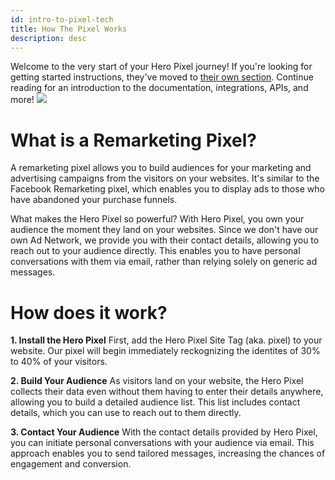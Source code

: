 ```yaml
---
id: intro-to-pixel-tech
title: How The Pixel Works
description: desc
---
```


<div className="content-banner">
  Welcome to the very start of your Hero Pixel journey! If you're looking for getting started instructions, they've moved to <a href="start-create-a-pixel">their own section</a>. Continue reading for an introduction to the documentation, integrations, APIs, and more!
  <img className="content-banner-img" src="/docs/assets/p_android-ios-devices.svg" alt=" " />
</div>

# What is a Remarketing Pixel?

A remarketing pixel allows you to build audiences for your marketing and advertising campaigns from the visitors on your websites. It's similar to the Facebook Remarketing pixel, which enables you to display ads to those who have abandoned your purchase funnels.

What makes the Hero Pixel so powerful? With Hero Pixel, you own your audience the moment they land on your websites. Since we don't have our own Ad Network, we provide you with their contact details, allowing you to reach out to your audience directly. This enables you to have personal conversations with them via email, rather than relying solely on generic ad messages.

# How does it work?

**1. Install the Hero Pixel**
First, add the Hero Pixel Site Tag (aka. pixel) to your website. Our pixel will begin immediately reckognizing the identites of 30% to 40% of your visitors.

**2. Build Your Audience**
As visitors land on your website, the Hero Pixel collects their data even without them having to enter their details anywhere, allowing you to build a detailed audience list. This list includes contact details, which you can use to reach out to them directly.

**3. Contact Your Audience**
With the contact details provided by Hero Pixel, you can initiate personal conversations with your audience via email. This approach enables you to send tailored messages, increasing the chances of engagement and conversion.
